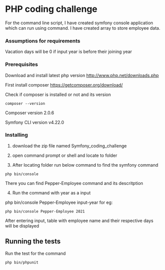 # PHP coding challenge
For the command line script, I have created symfony console application which can run using command. I have created array to store employee data.

### Assumptions for requirements

Vacation days will be 0 if input year is before their joining year


### Prerequisites
Download and install latest php version http://www.php.net/downloads.php

First install composer https://getcomposer.org/download/

 
Check if composer is installed or not and its version
```
composer --version
```

Composer version 2.0.6

Symfony CLI version v4.22.0


### Installing

1) download the zip file named Symfony_coding_challenge

2) open command prompt or shell and locate to folder

3) After locating folder run below command to find the symfony command 

```
php bin/console
```
There you can find Pepper-Employee command and its descritption

4) Run the command with year as a input

php bin/console Pepper-Employee input-year
for eg:

```
php bin/console Pepper-Employee 2021
```
After entering input, table with employee name and their respective days will be displayed


## Running the tests
Run the test for the command 

```
php bin/phpunit
```


